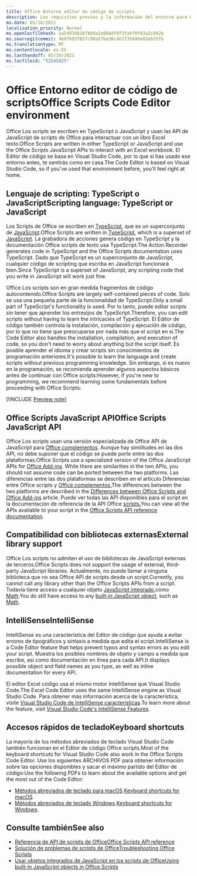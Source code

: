 ```yaml
---
title: Office Entorno editor de código de scripts
description: Los requisitos previos y la información del entorno para Office scripts en Excel en la Web.
ms.date: 05/10/2021
localization_priority: Normal
ms.openlocfilehash: aa54939826f8dda2a068df0f3fabf0fd3a2c842b
ms.sourcegitcommit: 4687693f02fc90a57ba30c461f35046e02e6f5fb
ms.translationtype: MT
ms.contentlocale: es-ES
ms.lasthandoff: 05/19/2021
ms.locfileid: "52545825"
---
```

# <a name="office-scripts-code-editor-environment"></a><span data-ttu-id="f14fc-103">Office Entorno editor de código de scripts</span><span class="sxs-lookup"><span data-stu-id="f14fc-103">Office Scripts Code Editor environment</span></span>

<span data-ttu-id="f14fc-104">Office Los scripts se escriben en TypeScript o JavaScript y usan las API de JavaScript de scripts de Office para interactuar con un libro Excel texto.</span><span class="sxs-lookup"><span data-stu-id="f14fc-104">Office Scripts are written in either TypeScript or JavaScript and use the Office Scripts JavaScript APIs to interact with an Excel workbook.</span></span> <span data-ttu-id="f14fc-105">El Editor de código se basa en Visual Studio Code, por lo que si has usado ese entorno antes, te sentirás como en casa.</span><span class="sxs-lookup"><span data-stu-id="f14fc-105">The Code Editor is based on Visual Studio Code, so if you've used that environment before, you'll feel right at home.</span></span>

## <a name="scripting-language-typescript-or-javascript"></a><span data-ttu-id="f14fc-106">Lenguaje de scripting: TypeScript o JavaScript</span><span class="sxs-lookup"><span data-stu-id="f14fc-106">Scripting language: TypeScript or JavaScript</span></span>

<span data-ttu-id="f14fc-107">Los Scripts de Office se escriben en [TypeScript](https://www.typescriptlang.org/docs/home.html), que es un superconjunto de [JavaScript](https://developer.mozilla.org/docs/Web/JavaScript).</span><span class="sxs-lookup"><span data-stu-id="f14fc-107">Office Scripts are written in [TypeScript](https://www.typescriptlang.org/docs/home.html), which is a superset of [JavaScript](https://developer.mozilla.org/docs/Web/JavaScript).</span></span> <span data-ttu-id="f14fc-108">La grabadora de acciones genera código en TypeScript y la documentación Office scripts de texto usa TypeScript.</span><span class="sxs-lookup"><span data-stu-id="f14fc-108">The Action Recorder generates code in TypeScript and the Office Scripts documentation uses TypeScript.</span></span> <span data-ttu-id="f14fc-109">Dado que TypeScript es un superconjunto de JavaScript, cualquier código de scripting que escriba en JavaScript funcionará bien.</span><span class="sxs-lookup"><span data-stu-id="f14fc-109">Since TypeScript is a superset of JavaScript, any scripting code that you write in JavaScript will work just fine.</span></span>

<span data-ttu-id="f14fc-110">Office Los scripts son en gran medida fragmentos de código autocontenido.</span><span class="sxs-lookup"><span data-stu-id="f14fc-110">Office Scripts are largely self-contained pieces of code.</span></span> <span data-ttu-id="f14fc-111">Solo se usa una pequeña parte de la funcionalidad de TypeScript.</span><span class="sxs-lookup"><span data-stu-id="f14fc-111">Only a small part of TypeScript's functionality is used.</span></span> <span data-ttu-id="f14fc-112">Por lo tanto, puede editar scripts sin tener que aprender los entresijos de TypeScript.</span><span class="sxs-lookup"><span data-stu-id="f14fc-112">Therefore, you can edit scripts without having to learn the intricacies of TypeScript.</span></span> <span data-ttu-id="f14fc-113">El Editor de código también controla la instalación, compilación y ejecución de código, por lo que no tiene que preocuparse por nada más que el script en sí.</span><span class="sxs-lookup"><span data-stu-id="f14fc-113">The Code Editor also handles the installation, compilation, and execution of code, so you don't need to worry about anything but the script itself.</span></span> <span data-ttu-id="f14fc-114">Es posible aprender el idioma y crear scripts sin conocimientos de programación anteriores.</span><span class="sxs-lookup"><span data-stu-id="f14fc-114">It's possible to learn the language and create scripts without previous programming knowledge.</span></span> <span data-ttu-id="f14fc-115">Sin embargo, si es nuevo en la programación, se recomienda aprender algunos aspectos básicos antes de continuar con Office scripts:</span><span class="sxs-lookup"><span data-stu-id="f14fc-115">However, if you're new to programming, we recommend learning some fundamentals before proceeding with Office Scripts:</span></span>

[!INCLUDE [Preview note](../includes/coding-basics-references.md)]

## <a name="office-scripts-javascript-api"></a><span data-ttu-id="f14fc-116">Office Scripts JavaScript API</span><span class="sxs-lookup"><span data-stu-id="f14fc-116">Office Scripts JavaScript API</span></span>

<span data-ttu-id="f14fc-117">Office Los scripts usan una versión especializada de Office API de JavaScript para [Office complementos](/office/dev/add-ins/overview/index). Aunque hay similitudes en las dos API, no debe suponer que el código se puede porte entre las dos plataformas.</span><span class="sxs-lookup"><span data-stu-id="f14fc-117">Office Scripts use a specialized version of the Office JavaScript APIs for [Office Add-ins](/office/dev/add-ins/overview/index). While there are similarities in the two APIs, you should not assume code can be ported between the two platforms.</span></span> <span data-ttu-id="f14fc-118">Las diferencias entre las dos plataformas se describen en el artículo Diferencias entre Office scripts y [Office complementos.](../resources/add-ins-differences.md#apis)</span><span class="sxs-lookup"><span data-stu-id="f14fc-118">The differences between the two platforms are described in the [Differences between Office Scripts and Office Add-ins](../resources/add-ins-differences.md#apis) article.</span></span> <span data-ttu-id="f14fc-119">Puede ver todas las API disponibles para el script en la documentación de referencia de la API Office [scripts.](/javascript/api/office-scripts/overview)</span><span class="sxs-lookup"><span data-stu-id="f14fc-119">You can view all the APIs available to your script in the [Office Scripts API reference documentation](/javascript/api/office-scripts/overview).</span></span>

## <a name="external-library-support"></a><span data-ttu-id="f14fc-120">Compatibilidad con bibliotecas externas</span><span class="sxs-lookup"><span data-stu-id="f14fc-120">External library support</span></span>

<span data-ttu-id="f14fc-121">Office Los scripts no admiten el uso de bibliotecas de JavaScript externas de terceros.</span><span class="sxs-lookup"><span data-stu-id="f14fc-121">Office Scripts does not support the usage of external, third-party JavaScript libraries.</span></span> <span data-ttu-id="f14fc-122">Actualmente, no puede llamar a ninguna biblioteca que no sea Office API de scripts desde un script.</span><span class="sxs-lookup"><span data-stu-id="f14fc-122">Currently, you cannot call any library other than the Office Scripts APIs from a script.</span></span> <span data-ttu-id="f14fc-123">Todavía tiene acceso a cualquier objeto [JavaScript integrado,](../develop/javascript-objects.md)como [Math](https://developer.mozilla.org/docs/Web/JavaScript/Reference/Global_Objects/Math).</span><span class="sxs-lookup"><span data-stu-id="f14fc-123">You do still have access to any [built-in JavaScript object](../develop/javascript-objects.md), such as [Math](https://developer.mozilla.org/docs/Web/JavaScript/Reference/Global_Objects/Math).</span></span>

## <a name="intellisense"></a><span data-ttu-id="f14fc-124">IntelliSense</span><span class="sxs-lookup"><span data-stu-id="f14fc-124">IntelliSense</span></span>

<span data-ttu-id="f14fc-125">IntelliSense es una característica del Editor de código que ayuda a evitar errores de tipográficos y sintaxis a medida que edita el script.</span><span class="sxs-lookup"><span data-stu-id="f14fc-125">IntelliSense is a Code Editor feature that helps prevent typos and syntax errors as you edit your script.</span></span> <span data-ttu-id="f14fc-126">Muestra los posibles nombres de objeto y campo a medida que escribe, así como documentación en línea para cada API.</span><span class="sxs-lookup"><span data-stu-id="f14fc-126">It displays possible object and field names as you type, as well as inline documentation for every API.</span></span>

<span data-ttu-id="f14fc-127">El editor Excel código usa el mismo motor IntelliSense que Visual Studio Code.</span><span class="sxs-lookup"><span data-stu-id="f14fc-127">The Excel Code Editor uses the same IntelliSense engine as Visual Studio Code.</span></span> <span data-ttu-id="f14fc-128">Para obtener más información acerca de la característica, visite [Visual Studio Code de IntelliSense características](https://code.visualstudio.com/docs/editor/intellisense#_intellisense-features).</span><span class="sxs-lookup"><span data-stu-id="f14fc-128">To learn more about the feature, visit [Visual Studio Code's IntelliSense Features](https://code.visualstudio.com/docs/editor/intellisense#_intellisense-features).</span></span>

## <a name="keyboard-shortcuts"></a><span data-ttu-id="f14fc-129">Accesos rápidos de teclado</span><span class="sxs-lookup"><span data-stu-id="f14fc-129">Keyboard shortcuts</span></span>

<span data-ttu-id="f14fc-130">La mayoría de los métodos abreviados de teclado Visual Studio Code también funcionan en el Editor de código Office scripts.</span><span class="sxs-lookup"><span data-stu-id="f14fc-130">Most of the keyboard shortcuts for Visual Studio Code also work in the Office Scripts Code Editor.</span></span> <span data-ttu-id="f14fc-131">Use los siguientes ARCHIVOS PDF para obtener información sobre las opciones disponibles y sacar el máximo partido del Editor de código:</span><span class="sxs-lookup"><span data-stu-id="f14fc-131">Use the following PDFs to learn about the available options and get the most out of the Code Editor:</span></span>

- <span data-ttu-id="f14fc-132">[Métodos abreviados de teclado para macOS](https://code.visualstudio.com/shortcuts/keyboard-shortcuts-macos.pdf).</span><span class="sxs-lookup"><span data-stu-id="f14fc-132">[Keyboard shortcuts for macOS](https://code.visualstudio.com/shortcuts/keyboard-shortcuts-macos.pdf).</span></span>
- <span data-ttu-id="f14fc-133">[Métodos abreviados de teclado Windows](https://code.visualstudio.com/shortcuts/keyboard-shortcuts-windows.pdf).</span><span class="sxs-lookup"><span data-stu-id="f14fc-133">[Keyboard shortcuts for Windows](https://code.visualstudio.com/shortcuts/keyboard-shortcuts-windows.pdf).</span></span>

## <a name="see-also"></a><span data-ttu-id="f14fc-134">Consulte también</span><span class="sxs-lookup"><span data-stu-id="f14fc-134">See also</span></span>

- [<span data-ttu-id="f14fc-135">Referencia de API de scripts de Office</span><span class="sxs-lookup"><span data-stu-id="f14fc-135">Office Scripts API reference</span></span>](/javascript/api/office-scripts/overview)
- [<span data-ttu-id="f14fc-136">Solución de problemas de scripts de Office</span><span class="sxs-lookup"><span data-stu-id="f14fc-136">Troubleshooting Office Scripts</span></span>](../testing/troubleshooting.md)
- [<span data-ttu-id="f14fc-137">Usar objetos integrados de JavaScript en los scripts de Office</span><span class="sxs-lookup"><span data-stu-id="f14fc-137">Using built-in JavaScript objects in Office Scripts</span></span>](../develop/javascript-objects.md)
